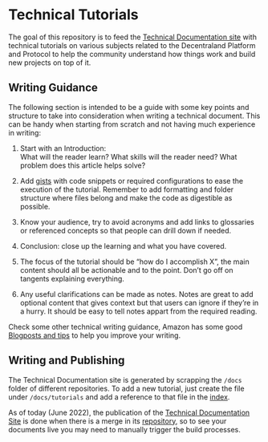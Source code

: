 # Technical Tutorials

The goal of this repository is to feed the [Technical Documentation site](https://tech-docs.decentraland.org/contributor/) with technical tutorials on various subjects related to the Decentraland Platform and Protocol to help the community understand how things work and build new projects on top of it. 

## Writing Guidance

The following section is intended to be a guide with some key points and structure to take into consideration when writing a technical document. This can be handy when starting from scratch and not having much experience in writing:   

1. Start with an Introduction:  
What will the reader learn?
What skills will the reader need?
What problem does this article helps solve?

2. Add [gists](https://gist.github.com/) with code snippets or required configurations to ease the execution of the tutorial. Remember to add formatting and folder structure where files belong and make the code as digestible as possible. 

3. Know your audience, try to avoid acronyms and add links to glossaries or referenced concepts so that people can drill down if needed. 

4. Conclusion: close up the learning and what you have covered. 

5. The focus of the tutorial should be “how do I accomplish X”, the main content should all be actionable and to the point. Don’t go off on tangents explaining everything. 

7. Any useful clarifications can be made as notes. Notes are great to add optional content that gives context but that users can ignore if they’re in a hurry. It should be easy to tell notes appart from the required reading.


Check some other technical writing guidance, Amazon has some good [Blogposts and tips](https://www.inc.com/jeff-haden/how-does-a-company-worth-over-1-trillion-teach-its-employees-to-communicate-5-ways-to-write-like-amazon.html) to help you improve your writing. 

## Writing and Publishing

The Technical Documentation site is generated by scrapping the `/docs` folder of different repositories. To add a new tutorial, just create the file under `/docs/tutorials` and add a reference to that file in the [index](docs/Index.md). 

As of today (June 2022), the publication of the [Technical Documentation Site](https://tech-docs.decentraland.org/contributor/) is done when there is a merge in its [repository](https://github.com/decentraland/technical-documentation), so to see your documents live you may need to manually trigger the build processes.



